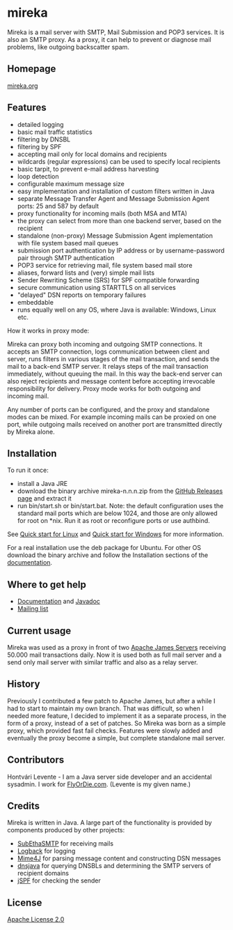 mireka
======

Mireka is a mail server with SMTP, Mail Submission and POP3 services. It is also an SMTP proxy. As a proxy, it can help to prevent or diagnose mail problems, like outgoing backscatter spam.

Homepage
--------

[mireka.org](http://mireka.org)

Features
--------

 * detailed logging
 * basic mail traffic statistics
 * filtering by DNSBL 
 * filtering by SPF
 * accepting mail only for local domains and recipients
 * wildcards (regular expressions) can be used to specify local recipients
 * basic tarpit, to prevent e-mail address harvesting
 * loop detection
 * configurable maximum message size
 * easy implementation and installation of custom filters written in Java
 * separate Message Transfer Agent and Message Submission Agent ports: 25 and 587 by default
 * proxy functionality for incoming mails (both MSA and MTA)
 * the proxy can select from more than one backend server, based on the recipient 
 * standalone (non-proxy) Message Submission Agent implementation with file system based mail queues
 * submission port authentication by IP address or by username-password pair through SMTP authentication
 * POP3 service for retrieving mail, file system based mail store
 * aliases, forward lists and (very) simple mail lists
 * Sender Rewriting Scheme (SRS) for SPF compatible forwarding
 * secure communication using STARTTLS on all services
 * "delayed" DSN reports on temporary failures
 * embeddable
 * runs equally well on any OS, where Java is available: Windows, Linux etc.
 
How it works in proxy mode:

Mireka can proxy both incoming and outgoing SMTP connections.
It accepts an SMTP connection, logs communication between client and server, runs filters in various stages of the mail transaction, and sends the mail to a back-end SMTP server. It relays steps of the mail transaction immediately, without queuing the mail. In this way the back-end server can also reject recipients and message content before accepting irrevocable responsibility for delivery. Proxy mode works for both outgoing and incoming mail.

Any number of ports can be configured, and the proxy and standalone modes can be mixed. For example incoming mails can be proxied on one port, while outgoing mails received on another port are transmitted directly by Mireka alone.

Installation
------------

To run it once: 
* install a Java JRE
* download the binary archive mireka-n.n.n.zip from the [GitHub Releases page](https://github.com/hontvari/mireka/releases) and extract it
* run bin/start.sh or bin/start.bat. Note: the default configuration uses the standard mail ports which are below 1024, and those are only allowed for root on *nix. Run it as root or reconfigure ports or use authbind.

See [Quick start for Linux](http://mireka.org/doc/quick-start-linux.html) and [Quick start for Windows](http://mireka.org/doc/quick-start-windows.html) for more information.

For a real installation use the deb package for Ubuntu. For other OS download the binary archive and follow the Installation sections of the [documentation](http://mireka.org/doc/).

Where to get help
-----------------

 * [Documentation](http://mireka.googlecode.com/svn/doc/index.html) and  [Javadoc](http://mireka.googlecode.com/svn/doc/javadoc/index.html)
 * [Mailing list](http://groups.google.com/group/mireka)

Current usage
-------------

Mireka was used as a proxy in front of two [Apache James Servers](http://james.apache.org/server/index.html) receiving 50.000 mail transactions daily. Now it is used both as full mail server and a send only mail server with similar traffic and also as a relay server.

History
-------

Previously I contributed a few patch to Apache James, but after a while I had to start to maintain my own branch. That was difficult, so when I needed more feature, I decided to implement it as a separate process, in the form of a proxy, instead of a set of patches. So Mireka was born as a simple proxy, which provided fast fail checks. Features were slowly added and eventually the proxy become a simple, but complete standalone mail server.

Contributors
------------

Hontvári Levente - I am a Java server side developer and an accidental sysadmin. I work for  [FlyOrDie.com](http://www.flyordie.com). (Levente is my given name.) 

Credits
-------

Mireka is written in Java. A large part of the functionality is provided by components produced by other projects: 
 * [SubEthaSMTP](http://code.google.com/p/subethasmtp/) for receiving mails
 * [Logback](http://logback.qos.ch/) for logging
 * [Mime4J](http://james.apache.org/mime4j/) for parsing message content and constructing DSN messages
 * [dnsjava](http://www.dnsjava.org/) for querying DNSBLs and determining the SMTP servers of recipient domains
 * [jSPF](http://james.apache.org/jspf/) for checking the sender

License
-------

[Apache License 2.0](http://www.apache.org/licenses/LICENSE-2.0)

